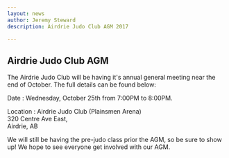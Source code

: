 ```yaml
---
layout: news
author: Jeremy Steward
description: Airdrie Judo Club AGM 2017

---
```


## Airdrie Judo Club AGM

The Airdrie Judo Club will be having it's annual general meeting near the end
of October. The full details can be found below:

Date
 : Wednesday, October 25th from 7:00PM to 8:00PM.

Location
 : Airdrie Judo Club (Plainsmen Arena)<br>
   320 Centre Ave East,<br>
   Airdrie, AB

We will still be having the pre-judo class prior the AGM, so be sure to show
up! We hope to see everyone get involved with our AGM.

